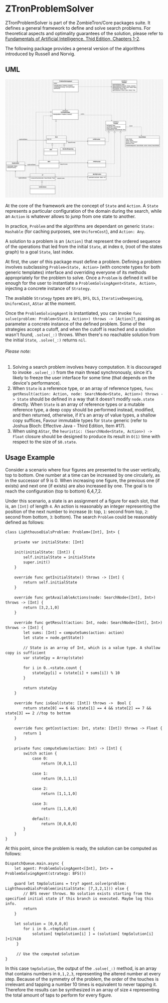 # ZTronProblemSolver

ZTronProblemSolver is part of the ZombieTron/Core packages suite. It defines a general framework to define and solve search problems. For theoretical aspects and optimality guarantees of the solution, please refer to [Fundamentals of Artificial Intelligence. Thid Edition, Chapters 1-2](http://repo.darmajaya.ac.id/5272/1/Artificial%20Intelligence-A%20Modern%20Approach%20%283rd%20Edition%29%20%28%20PDFDrive%20%29.pdf).

The following package provides a general version of the algorithms introduced by Russell and Norvig. 

## UML

![plot](./Sources/UML.jpg)

At the core of the framework are the concept of `State` and `Action`. A `State` represents a particular configuration of the domain during the search, while an `Action` is whatever allows to jump from one state to another.

In practice, `Problem` and the algorithms are dependant on generic `State: Hashable` (for caching purposes, see `UniformCost`), and `Action: Any`. 

A solution to a problem is an `[Action]` that represent the ordered sequence of the operations that led from the initial `State`, at index `0`, (root of the states graph) to a goal `State`, last index.


At first, the user of this package must define a problem. Defining a problem involves subclassing `Problem<State, Action>` (with concrete types for both generic templates) interface and overriding everyone of its methods appropriately for the problem to solve. Once a `Problem` is defined it will be enough for the user to instantiate a `ProblemSolvingAgent<State, Action>`, injecting a concrete instance of `Strategy`.

The available `Strategy` types are `BFS`, `DFS`, `DLS`, `IterativeDeepening`, `UniformCost`, `AStar` at the moment.

Once the `ProblemSolvingAgent` is instantiated, you can invoke `func solve(problem: Problem<State, Action>) throws -> [Action]?`, passing as parameter a concrete instance of the defined problem. Some of the strategies accept a cutoff, and when the cutoff is reached and a solution wasn't found, `.solve(_:)` throws. When there's no reachable solution from the initial `State`, `.solve(_:)` returns `nil`. 

###### Please note: 

1. Solving a search problem involves heavy computation. It is discouraged to invoke `.solve(_:)` from the main thread synchronously, since it's likely to freeze the user interface for some time (that depends on the device's performance).
2. When `State` is a reference type, or an array of reference types, `func getResult(action: Action, node: SearchNode<State, Action>) throws -> State` should be defined in a way that it doesn't modify `node.state` directly. When `State` is an array of reference types or a mutable reference type, a deep copy should be performed instead, modified, and then returned, otherwise, if it's an array of value types, a shallow copy suffices, Favour immutable types for `State` generic (refer to Joshua Bloch: Effective Java - Third Edition, Item #17).
3. When using `AStar`, the `heuristic: (SearchNode<State, Action>) -> Float` closure should be designed to produce its result in `O(1)` time with respect to the size of `$0.state`.

## Usage Example

Consider a scenario where four figures are presented to the user vertically, top to bottom. One number at a time can be increased by one circularly, as in the successor of 9 is 0. When increasing one figure, the previous one (if exists) and next one (if exists) are also increased by one. The goal is to reach the configuration (top to bottom) 6,4,7,2. 

Under this scenario, a state is an assignment of a figure for each slot, that is, an `[Int]` of length `4`. An action is reasonably an integer representing the position of the next number to increase (`0`: top, `1`: second from top, `2`: second from bottom, `3`: bottom). The search `Problem` could be reasonably defined as follows:

```
class LighthouseDialsProblem: Problem<[Int], Int> {
    
    private var initialState: [Int]
    
    init(initialState: [Int]) {
        self.initialState = initialState
        super.init()
    }
    
    override func getInitialState() throws -> [Int] {
        return self.initialState
    }
    
    override func getAvailableActions(node: SearchNode<[Int], Int>) throws -> [Int] {
        return [3,2,1,0]
    }
    
    override func getResult(action: Int, node: SearchNode<[Int], Int>) throws -> [Int] {
        let sums: [Int] = computeSums(action: action)
        let state = node.getState()

        // State is an array of Int, which is a value type. A shallow copy is sufficient
        var stateCpy = Array(state)
        
        for i in 0..<state.count {
            stateCpy[i] = (state[i] + sums[i]) % 10
        }
        
        return stateCpy
    }
    
    override func isGoal(state: [Int]) throws ->  Bool {
        return state[0] == 6 && state[1] == 4 && state[2] == 7 && state[3] == 2 //top to bottom
    }
    
    override func getCost(action: Int, state: [Int]) throws -> Float {
        return 1
    }
    
    private func computeSums(action: Int) -> [Int] {
        switch action {
            case 0:
                return [0,0,1,1]
            
            case 1:
                return [0,1,1,1]
            
            case 2:
                return [1,1,1,0]
            
            case 3:
                return [1,1,0,0]
            
            default:
                return [0,0,0,0]
        }
    }
}
```

At this point, since the problem is ready, the solution can be computed as follows: 

```
DispatchQueue.main.async {
    let agent: ProblemSolvingAgent<[Int], Int> = ProblemSolvingAgent(strategy: BFS())

    guard let tmpSolutions = try? agent.solve(problem: LighthouseDialsProblem(initialState: [7,3,2,1])) else {
        // BFS never throws. No solution exists starting from the specified initial state if this branch is executed. Maybe log this info.
        return
    }
 
    let solution = [0,0,0,0]
        for i in 0..<tmpSolution.count {
            solution[ tmpSolution[i] ] = (solution[ tmpSolution[i] ]+1)%10
     }

     // Use the computed solution
}
```

In this case `tmpSolution`, the output of the `.solve(_:)` method, is an array that contains numbers in `0,1,2,3`, representing the altered number at every step. Because of the symmetry of the problem, the order of the touches is irrelevant and tapping a number 10 times is equivalent to never tapping it. Therefore the results can be synthesized in an array of size `4` representing the total amount of taps to perform for every figure.

